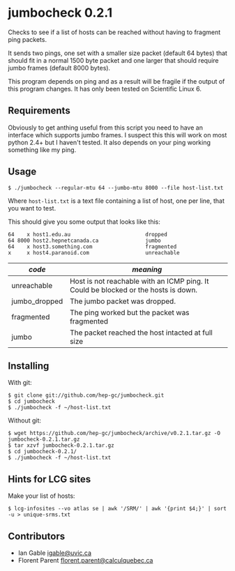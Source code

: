 jumbocheck 0.2.1
================

Checks to see if a list of hosts can be reached without having
to fragment ping packets. 

It sends two pings, one set with a smaller size packet (default 64 bytes) that should fit in a normal 
1500 byte packet and one larger that should require jumbo frames (default 8000 bytes).

This program depends on ping and as a result will be fragile if
the output of this program changes. It has only been tested on Scientific Linux 6.

Requirements
----------

Obviously to get anthing useful from this script you need to have an interface which
supports jumbo frames. I suspect this this will work on most python 2.4+ but I haven't tested. 
It also depends on your ping working something like my ping.

Usage
-------
    $ ./jumbocheck --regular-mtu 64 --jumbo-mtu 8000 --file host-list.txt


Where `host-list.txt` is a text file containing a list of host, one per line, that you want to test.

This should give you some output that looks like this:

```
64    x host1.edu.au                        dropped
64 8000 host2.hepnetcanada.ca               jumbo
64    x host3.something.com                 fragmented
x     x host4.paranoid.com                  unreachable
```

| *code*        | *meaning* |
| ------------- | ------- |
| unreachable   | Host is not reachable with an ICMP ping. It Could be blocked or the hosts is down. |
| jumbo_dropped | The jumbo packet was dropped. |
| fragmented    | The ping worked but the packet was fragmented |
| jumbo         | The packet reached the host intacted at full size |


Installing
---------

With git:

    $ git clone git://github.com/hep-gc/jumbocheck.git
    $ cd jumbocheck
    $ ./jumbocheck -f ~/host-list.txt

Without git:

    $ wget https://github.com/hep-gc/jumbocheck/archive/v0.2.1.tar.gz -O jumbocheck-0.2.1.tar.gz
    $ tar xzvf jumbocheck-0.2.1.tar.gz
    $ cd jumbocheck-0.2.1/
    $ ./jumbocheck -f ~/host-list.txt
    

Hints for LCG sites
------------------

Make your list of hosts:

    $ lcg-infosites --vo atlas se | awk '/SRM/' | awk '{print $4;}' | sort -u > unique-srms.txt
    
Contributors
-------------

- Ian Gable <igable@uvic.ca>
- Florent Parent <florent.parent@calculquebec.ca>
    

